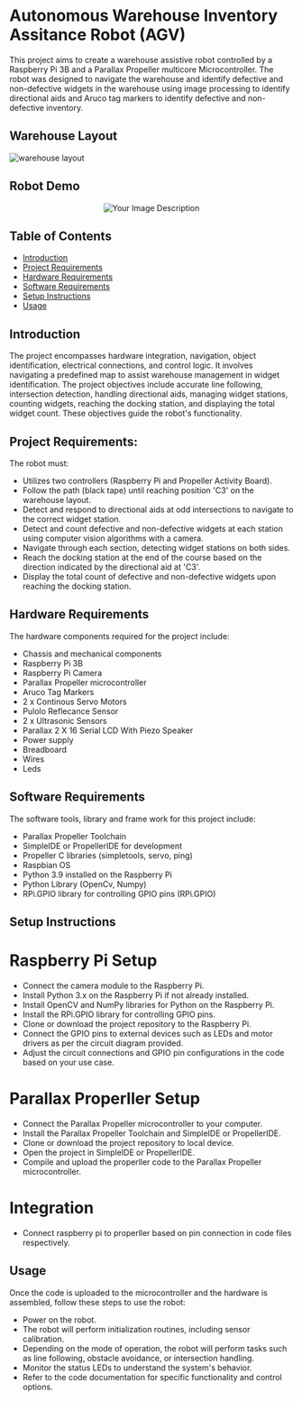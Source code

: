 # Autonomous Warehouse Inventory Assitance Robot (AGV)

This project aims to create a warehouse assistive robot controlled by a Raspberry Pi 3B and a Parallax Propeller multicore Microcontroller. The robot was designed to navigate the warehouse and identify defective and non-defective widgets in the warehouse using image processing to identify directional aids and Aruco tag markers to identify defective and non-defective inventory.

## Warehouse Layout
![warehouse layout](https://github.com/IJAMUL1/Warehouse-Inventory-Management-Robot/assets/60096099/f6ec4f6d-da96-4e24-85f9-ae792edc9d51)

## Robot Demo
<p align="center">
  <img src="https://github.com/IJAMUL1/Warehouse-Inventory-Management-Robot/assets/60096099/c6173f7b-1845-4d30-968d-3258a48b0690" alt="Your Image Description">
</p>

## Table of Contents

- [Introduction](#introduction)
- [Project Requirements](#Project-requirements)
- [Hardware Requirements](#hardware-requirements)
- [Software Requirements](#software-requirements)
- [Setup Instructions](#setup-instructions)
- [Usage](#usage)

## Introduction

The project encompasses hardware integration, navigation, object identification, electrical connections, and control logic. It involves navigating a predefined map to assist warehouse management in widget identification. The project objectives include accurate line following, intersection detection, handling directional aids, managing widget stations, counting widgets, reaching the docking station, and displaying the total widget count. These objectives guide the robot's functionality.

## Project Requirements: 

The robot must:
- Utilizes two controllers (Raspberry Pi and Propeller Activity Board).
- Follow the path (black tape) until reaching position 'C3' on the warehouse layout.
- Detect and respond to directional aids at odd intersections to navigate to the correct widget station.
- Detect and count defective and non-defective widgets at each station using computer vision algorithms with a camera.
- Navigate through each section, detecting widget stations on both sides.
- Reach the docking station at the end of the course based on the direction indicated by the directional aid at 'C3'.
- Display the total count of defective and non-defective widgets upon reaching the docking station.

## Hardware Requirements

The hardware components required for the project include:
- Chassis and mechanical components
- Raspberry Pi 3B
- Raspberry Pi Camera
- Parallax Propeller microcontroller
- Aruco Tag Markers
- 2 x Continous Servo Motors
- Pulolo Reflecance Sensor
- 2 x Ultrasonic Sensors
- Parallax 2 X 16 Serial LCD With Piezo Speaker 
- Power supply
- Breadboard
- Wires
- Leds

## Software Requirements

The software tools, library and frame work for this project include:
- Parallax Propeller Toolchain
- SimpleIDE or PropellerIDE for development
- Propeller C libraries (simpletools, servo, ping)
- Raspbian OS
- Python 3.9 installed on the Raspberry Pi
- Python Library (OpenCv, Numpy)
- RPi.GPIO library for controlling GPIO pins (RPi.GPIO)

## Setup Instructions

# Raspberry Pi Setup

- Connect the camera module to the Raspberry Pi.
- Install Python 3.x on the Raspberry Pi if not already installed.
- Install OpenCV and NumPy libraries for Python on the Raspberry Pi.
- Install the RPi.GPIO library for controlling GPIO pins.
- Clone or download the project repository to the Raspberry Pi.
- Connect the GPIO pins to external devices such as LEDs and motor drivers as per the circuit diagram provided.
- Adjust the circuit connections and GPIO pin configurations in the code based on your use case.

# Parallax Properller Setup

- Connect the Parallax Propeller microcontroller to your computer.
- Install the Parallax Propeller Toolchain and SimpleIDE or PropellerIDE.
- Clone or download the project repository to local device.
- Open the project in SimpleIDE or PropellerIDE.
- Compile and upload the properller code to the Parallax Propeller microcontroller.

# Integration

- Connect raspberry pi to properller based on pin connection in code files respectively. 

## Usage

Once the code is uploaded to the microcontroller and the hardware is assembled, follow these steps to use the robot:
- Power on the robot.
- The robot will perform initialization routines, including sensor calibration.
- Depending on the mode of operation, the robot will perform tasks such as line following, obstacle avoidance, or intersection handling.
- Monitor the status LEDs to understand the system's behavior.
- Refer to the code documentation for specific functionality and control options.

